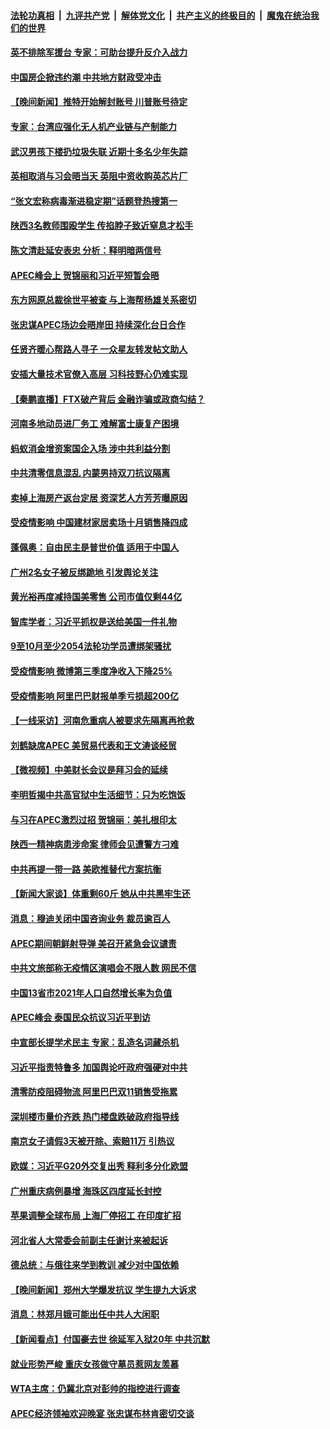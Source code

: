 ####  [法轮功真相](../../../../basic/blob/master/README.md?t=11192002) &nbsp;|&nbsp; [九评共产党](../../../../9ping.md/blob/master/README.md?t=11192002) &nbsp;|&nbsp; [解体党文化](../../../../jtdwh.md/blob/master/README.md?t=11192002)  &nbsp;|&nbsp; [共产主义的终极目的](../../../../gczydzjmd.md/blob/master/README.md?t=11192002) &nbsp;|&nbsp; [魔鬼在统治我们的世界](../../../../mgztzwmdsj.md/blob/master/README.md?t=11192002) 

#### [英不排除军援台 专家：可助台提升反介入战力](../pages/nsc413/n13869096.md?t=11192002) 

#### [中国房企掀违约潮 中共地方财政受冲击](../pages/nsc413/n13869084.md?t=11192002) 

#### [【晚间新闻】推特开始解封账号 川普账号待定](../pages/nsc413/n13868807.md?t=11192002) 

#### [专家：台湾应强化无人机产业链与产制能力](../pages/nsc413/n13868971.md?t=11192002) 


#### [武汉男孩下楼扔垃圾失联 近期十多名少年失踪](../pages/nsc413/n13869080.md?t=11192002) 

#### [英相取消与习会晤当天 英阻中资收购英芯片厂](../pages/nsc413/n13869029.md?t=11192002) 

#### [“张文宏称病毒渐进稳定期”话题登热搜第一](../pages/nsc413/n13868956.md?t=11192002) 

#### [陕西3名教师围殴学生 传掐脖子致近窒息才松手](../pages/nsc413/n13869026.md?t=11192002) 

#### [陈文清赴延安表忠 分析：释明暗两信号](../pages/nsc413/n13868882.md?t=11192002) 

#### [APEC峰会上 贺锦丽和习近平短暂会晤](../pages/nsc413/n13868909.md?t=11192002) 

#### [东方网原总裁徐世平被查 与上海帮杨雄关系密切](../pages/nsc413/n13868867.md?t=11192002) 

#### [张忠谋APEC场边会晤岸田 持续深化台日合作](../pages/nsc413/n13868869.md?t=11192002) 

#### [任贤齐暖心帮路人寻子 一众星友转发帖文助人](../pages/nsc413/n13868797.md?t=11192002) 

#### [安插大量技术官僚入高层 习科技野心仍难实现](../pages/nsc413/n13868799.md?t=11192002) 

#### [【秦鹏直播】FTX破产背后 金融诈骗或政商勾结？](../pages/nsc413/n13868809.md?t=11192002) 

#### [河南多地动员进厂务工 难解富士康复产困境](../pages/nsc413/n13868839.md?t=11192002) 

#### [蚂蚁消金增资案国企入场 涉中共利益分割](../pages/nsc413/n13868335.md?t=11192002) 

#### [中共清零信息混乱 内蒙男持双刀抗议隔离](../pages/nsc413/n13868764.md?t=11192002) 

#### [卖掉上海房产返台定居 资深艺人方芳芳曝原因](../pages/nsc413/n13868760.md?t=11192002) 



#### [受疫情影响 中国建材家居卖场十月销售降四成](../pages/nsc413/n13868790.md?t=11192002) 

#### [蓬佩奥：自由民主是普世价值 适用于中国人](../pages/nsc413/n13868777.md?t=11192002) 

#### [广州2名女子被反绑跪地 引发舆论关注](../pages/nsc413/n13868426.md?t=11192002) 

#### [黄光裕再度减持国美零售 公司市值仅剩44亿](../pages/nsc413/n13868774.md?t=11192002) 

#### [智库学者：习近平抓权是送给美国一件礼物](../pages/nsc413/n13868755.md?t=11192002) 

#### [9至10月至少2054法轮功学员遭绑架骚扰](../pages/nsc413/n13867111.md?t=11192002) 

#### [受疫情影响 微博第三季度净收入下降25%](../pages/nsc413/n13868761.md?t=11192002) 

#### [受疫情影响 阿里巴巴财报单季亏损超200亿](../pages/nsc413/n13868754.md?t=11192002) 

#### [【一线采访】河南危重病人被要求先隔离再抢救](../pages/nsc413/n13868552.md?t=11192002) 

#### [刘鹤缺席APEC 美贸易代表和王文涛谈经贸](../pages/nsc413/n13868724.md?t=11192002) 

#### [【微视频】中美财长会议是拜习会的延续](../pages/nsc413/n13868630.md?t=11192002) 

#### [李明哲揭中共高官狱中生活细节：只为吃饱饭](../pages/nsc413/n13868694.md?t=11192002) 

#### [与习在APEC激烈过招 贺锦丽：美扎根印太](../pages/nsc413/n13868701.md?t=11192002) 

#### [陕西一精神病患涉命案 律师会见遭警方刁难](../pages/nsc413/n13853876.md?t=11192002) 

#### [中共再提一带一路 美欧推替代方案抗衡](../pages/nsc413/n13868587.md?t=11192002) 

#### [【新闻大家谈】体重剩60斤 她从中共黑牢生还](../pages/nsc413/n13868304.md?t=11192002) 

#### [消息：穆迪关闭中国咨询业务 裁员逾百人](../pages/nsc413/n13868669.md?t=11192002) 

#### [APEC期间朝鲜射导弹 美召开紧急会议谴责](../pages/nsc413/n13868588.md?t=11192002) 

#### [中共文旅部称无疫情区演唱会不限人数 网民不信](../pages/nsc413/n13868471.md?t=11192002) 

#### [中国13省市2021年人口自然增长率为负值](../pages/nsc413/n13868538.md?t=11192002) 

#### [APEC峰会 泰国民众抗议习近平到访](../pages/nsc413/n13868339.md?t=11192002) 

#### [中宣部长提学术民主 专家：乱造名词藏杀机](../pages/nsc413/n13868301.md?t=11192002) 

#### [习近平指责特鲁多 加国舆论吁政府强硬对中共](../pages/nsc413/n13868482.md?t=11192002) 

#### [清零防疫阻碍物流 阿里巴巴双11销售受拖累](../pages/nsc413/n13868502.md?t=11192002) 

#### [深圳楼市量价齐跌 热门楼盘跌破政府指导线](../pages/nsc413/n13868377.md?t=11192002) 

#### [南京女子请假3天被开除、索赔11万 引热议](../pages/nsc413/n13868479.md?t=11192002) 

#### [欧媒：习近平G20外交复出秀 释利多分化欧盟](../pages/nsc413/n13868459.md?t=11192002) 

#### [广州重庆病例暴增 海珠区四度延长封控](../pages/nsc413/n13868195.md?t=11192002) 

#### [苹果调整全球布局 上海厂停招工 在印度扩招](../pages/nsc413/n13868417.md?t=11192002) 

#### [河北省人大常委会前副主任谢计来被起诉](../pages/nsc413/n13868302.md?t=11192002) 

#### [德总统：与俄往来学到教训 减少对中国依赖](../pages/nsc413/n13868420.md?t=11192002) 


#### [【晚间新闻】郑州大学爆发抗议 学生提九大诉求](../pages/nsc413/n13868100.md?t=11192002) 

#### [消息：林郑月娥可能出任中共人大闲职](../pages/nsc413/n13868353.md?t=11192002) 

#### [【新闻看点】付国豪去世 徐延军入狱20年 中共沉默](../pages/nsc413/n13868146.md?t=11192002) 

#### [就业形势严峻 重庆女孩做守墓员惹网友羡慕](../pages/nsc413/n13868247.md?t=11192002) 

#### [WTA主席：仍冀北京对彭帅的指控进行调查](../pages/nsc413/n13868113.md?t=11192002) 

#### [APEC经济领袖欢迎晚宴 张忠谋布林肯密切交谈](../pages/nsc413/n13868206.md?t=11192002) 

